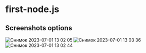 # first-node.js
## Screenshots options


![Снимок 2023-07-01 13 02 05](https://github.com/NadiaZaichenko/first-node.js/assets/114259833/1d3a0b74-94e4-4fb5-ac2e-a385089c1e70)
![Снимок 2023-07-01 13 03 36](https://github.com/NadiaZaichenko/first-node.js/assets/114259833/00df4def-a157-45e8-a056-cb126700322f)
![Снимок 2023-07-01 13 02 44](https://github.com/NadiaZaichenko/first-node.js/assets/114259833/fe5c5a6c-9dc9-4ee2-b7f4-b722c62d0975)
